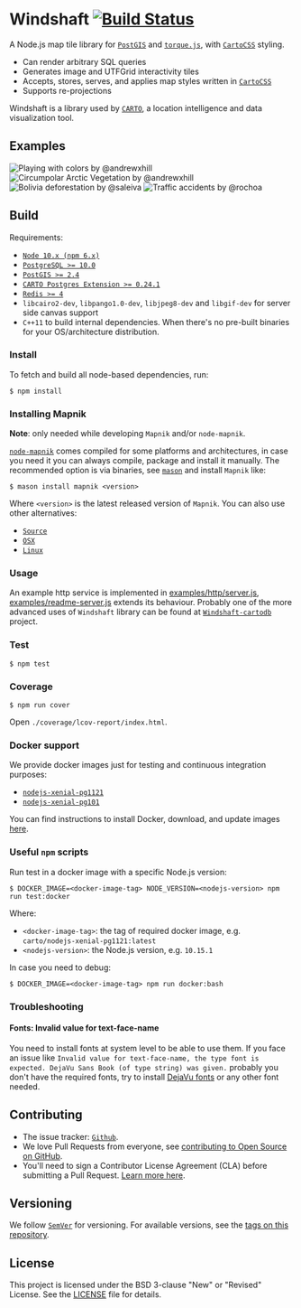 # Windshaft [![Build Status](https://travis-ci.org/CartoDB/Windshaft.svg?branch=master)](https://travis-ci.org/CartoDB/Windshaft)

A Node.js map tile library for [`PostGIS`](https://postgis.net/) and [`torque.js`](https://github.com/CartoDB/torque), with [`CartoCSS`](https://cartocss.readthedocs.io/en/latest/) styling.

* Can render arbitrary SQL queries
* Generates image and UTFGrid interactivity tiles
* Accepts, stores, serves, and applies map styles written in [`CartoCSS`](https://cartocss.readthedocs.io/en/latest/)
* Supports re-projections

Windshaft is a library used by [`CARTO`](https://carto.com/), a location intelligence and data visualization tool.

## Examples

![Playing with colors by @andrewxhill](https://github.com/CartoDB/Windshaft/raw/master/examples/images/screen_0.png) ![Circumpolar Arctic Vegetation by @andrewxhill](https://github.com/CartoDB/Windshaft/raw/master/examples/images/screen_1.png)
![Bolivia deforestation by @saleiva](https://github.com/CartoDB/Windshaft/raw/master/examples/images/screen_2.png) ![Traffic accidents by @rochoa](https://github.com/CartoDB/Windshaft/raw/master/examples/images/screen_3.png)

## Build

Requirements:

* [`Node 10.x (npm 6.x)`](https://nodejs.org/dist/latest-v10.x/)
* [`PostgreSQL >= 10.0`](https://www.postgresql.org/download/)
* [`PostGIS >= 2.4`](https://postgis.net/install/)
* [`CARTO Postgres Extension >= 0.24.1`](https://github.com/CartoDB/cartodb-postgresql)
* [`Redis >= 4`](https://redis.io/download)
* `libcairo2-dev`, `libpango1.0-dev`, `libjpeg8-dev` and `libgif-dev` for server side canvas support
* `C++11` to build internal dependencies. When there's no pre-built binaries for your OS/architecture distribution.

### Install

To fetch and build all node-based dependencies, run:

```shell
$ npm install
```

### Installing Mapnik

**Note**: only needed while developing `Mapnik` and/or `node-mapnik`.

[`node-mapnik`](https://github.com/mapnik/node-mapnik) comes compiled for some platforms and architectures, in case you need it you can always compile, package and install it manually. The recommended option is via binaries, see [`mason`](https://github.com/mapbox/mason#installation) and install `Mapnik` like:

```shell
$ mason install mapnik <version>
```

Where `<version>` is the latest released version of `Mapnik`. You can also use other alternatives:

* [`Source`](https://github.com/mapnik/mapnik)
* [`OSX`](https://github.com/mapnik/mapnik/wiki/MacInstallation_Homebrew)
* [`Linux`](https://github.com/mapnik/mapnik/wiki/LinuxInstallation)

### Usage

An example http service is implemented in [examples/http/server.js](examples/http/server.js), [examples/readme-server.js](examples/readme-server.js) extends its behaviour. Probably one of the more advanced uses of `Windshaft` library can be found at [`Windshaft-cartodb`](https://github.com/CartoDB/Windshaft-cartodb) project.

### Test

```shell
$ npm test
```

### Coverage

```shell
$ npm run cover
```

Open `./coverage/lcov-report/index.html`.

### Docker support

We provide docker images just for testing and continuous integration purposes:

* [`nodejs-xenial-pg1121`](https://hub.docker.com/r/carto/nodejs-xenial-pg1121/tags)
* [`nodejs-xenial-pg101`](https://hub.docker.com/r/carto/nodejs-xenial-pg101/tags)

You can find instructions to install Docker, download, and update images [here](https://github.com/CartoDB/Windshaft-cartodb/blob/master/docker/reference.md).

### Useful `npm` scripts

Run test in a docker image with a specific Node.js version:

```shell
$ DOCKER_IMAGE=<docker-image-tag> NODE_VERSION=<nodejs-version> npm run test:docker
```

Where:

* `<docker-image-tag>`: the tag of required docker image, e.g. `carto/nodejs-xenial-pg1121:latest`
* `<nodejs-version>`: the Node.js version, e.g. `10.15.1`

In case you need to debug:

```shell
$ DOCKER_IMAGE=<docker-image-tag> npm run docker:bash
```

### Troubleshooting

#### Fonts: Invalid value for text-face-name

You need to install fonts at system level to be able to use them. If you face an issue like `Invalid value for text-face-name, the type font is expected. DejaVu Sans Book (of type string) was given.` probably you don't have the required fonts, try to install [DejaVu fonts](http://dejavu-fonts.org/wiki/Download) or any other font needed.

## Contributing

* The issue tracker: [`Github`](https://github.com/CartoDB/Windshaft/issues).
* We love Pull Requests from everyone, see [contributing to Open Source on GitHub](https://guides.github.com/activities/contributing-to-open-source/#contributing).
* You'll need to sign a Contributor License Agreement (CLA) before submitting a Pull Request. [Learn more here](https://carto.com/contributions).

## Versioning

We follow [`SemVer`](http://semver.org/) for versioning. For available versions, see the [tags on this repository](https://github.com/CartoDB/Windshaft/tags).

## License

This project is licensed under the BSD 3-clause "New" or "Revised" License. See the [LICENSE](LICENSE) file for details.
